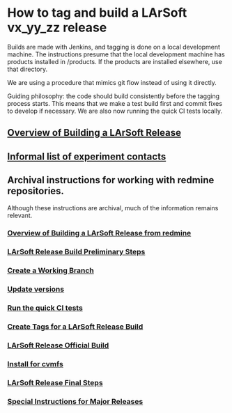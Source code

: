 # How to tag and build a LArSoft vx_yy_zz release



Builds are made with Jenkins, and tagging is done on a local development machine. The instructions presume that the local development machine has products installed in /products. If the products are installed elsewhere, use that directory.

We are using a procedure that mimics git flow instead of using it directly.

Guiding philosophy: the code should build consistently before the tagging process starts. This means that we make a test build first and commit fixes to develop if necessary. We are also now running the quick CI tests locally.

## [Overview of Building a LArSoft Release](Overview_of_Building_a_LArSoft_Release)

## [Informal list of experiment contacts](Informal_list_of_experiment_contacts)

## Archival instructions for working with redmine repositories.

Although these instructions are archival, much of the information remains relevant.

### [Overview of Building a LArSoft Release from redmine](Overview_of_Building_a_LArSoft_Release_from_redmine)

### [LArSoft Release Build Preliminary Steps](LArSoft_Release_Build_Preliminary_Steps)

### [Create a Working Branch](Create_a_Working_Branch)

### [Update versions](Update_versions)

### [Run the quick CI tests](Run_the_quick_CI_tests)

### [Create Tags for a LArSoft Release Build](Create_Tags_for_a_LArSoft_Release_Build)

### [LArSoft Release Official Build](LArSoft_Release_Official_Build)

### [Install for cvmfs](Install_for_cvmfs)

### [LArSoft Release Final Steps](LArSoft_Release_Final_Steps)

### [Special Instructions for Major Releases](Special_Instructions_for_Major_Releases)
